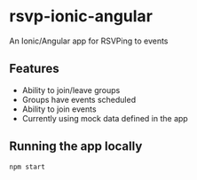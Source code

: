 # rsvp-ionic-angular
An Ionic/Angular app for RSVPing to events

## Features
- Ability to join/leave groups 
- Groups have events scheduled
- Ability to join events
- Currently using mock data defined in the app

## Running the app locally
```
npm start
```
